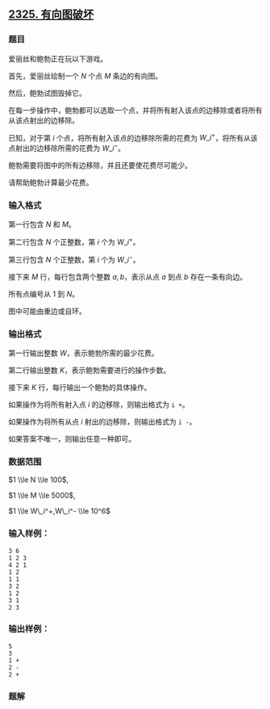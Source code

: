 ## [2325\. 有向图破坏](https://www.acwing.com/problem/content/2327/)

### 题目

爱丽丝和鲍勃正在玩以下游戏。

首先，爱丽丝绘制一个 $N$ 个点 $M$ 条边的有向图。

然后，鲍勃试图毁掉它。

在每一步操作中，鲍勃都可以选取一个点，并将所有射入该点的边移除或者将所有从该点射出的边移除。

已知，对于第 $i$ 个点，将所有射入该点的边移除所需的花费为 $W\_i^+$，将所有从该点射出的边移除所需的花费为 $W\_i^-$。

鲍勃需要将图中的所有边移除，并且还要使花费尽可能少。

请帮助鲍勃计算最少花费。

### 输入格式

第一行包含 $N$ 和 $M$。

第二行包含 $N$ 个正整数，第 $i$ 个为 $W\_i^+$。

第三行包含 $N$ 个正整数，第 $i$ 个为 $W\_i^-$。

接下来 $M$ 行，每行包含两个整数 $a,b$，表示从点 $a$ 到点 $b$ 存在一条有向边。

所有点编号从 $1$ 到 $N$。

图中可能由重边或自环。

### 输出格式

第一行输出整数 $W$，表示鲍勃所需的最少花费。

第二行输出整数 $K$，表示鲍勃需要进行的操作步数。

接下来 $K$ 行，每行输出一个鲍勃的具体操作。

如果操作为将所有射入点 $i$ 的边移除，则输出格式为 `i +`。

如果操作为将所有从点 $i$ 射出的边移除，则输出格式为 `i -`。

如果答案不唯一，则输出任意一种即可。

### 数据范围

$1 \\le N \\le 100$,

$1 \\le M \\le 5000$,

$1 \\le W\_i^+,W\_i^- \\le 10^6$

### 输入样例：

```
3 6
1 2 3
4 2 1
1 2
1 1
3 2
1 2
3 1
2 3
```

### 输出样例：

```
5
3
1 +
2 -
2 +
```

### 题解

